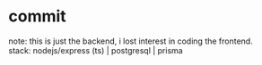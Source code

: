 ﻿# commit
note: this is just the backend, i lost interest in coding the frontend. <br />
stack: nodejs/express (ts) | postgresql | prisma

